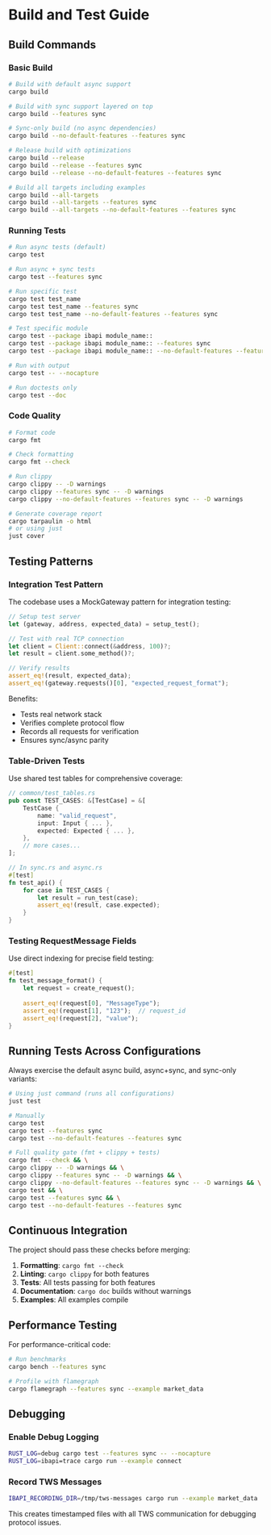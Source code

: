 # Build and Test Guide

## Build Commands

### Basic Build
```bash
# Build with default async support
cargo build

# Build with sync support layered on top
cargo build --features sync

# Sync-only build (no async dependencies)
cargo build --no-default-features --features sync

# Release build with optimizations
cargo build --release
cargo build --release --features sync
cargo build --release --no-default-features --features sync

# Build all targets including examples
cargo build --all-targets
cargo build --all-targets --features sync
cargo build --all-targets --no-default-features --features sync
```

### Running Tests

```bash
# Run async tests (default)
cargo test

# Run async + sync tests
cargo test --features sync

# Run specific test
cargo test test_name
cargo test test_name --features sync
cargo test test_name --no-default-features --features sync

# Test specific module
cargo test --package ibapi module_name::
cargo test --package ibapi module_name:: --features sync
cargo test --package ibapi module_name:: --no-default-features --features sync

# Run with output
cargo test -- --nocapture

# Run doctests only
cargo test --doc
```

### Code Quality

```bash
# Format code
cargo fmt

# Check formatting
cargo fmt --check

# Run clippy
cargo clippy -- -D warnings
cargo clippy --features sync -- -D warnings
cargo clippy --no-default-features --features sync -- -D warnings

# Generate coverage report
cargo tarpaulin -o html
# or using just
just cover
```

## Testing Patterns

### Integration Test Pattern

The codebase uses a MockGateway pattern for integration testing:

```rust
// Setup test server
let (gateway, address, expected_data) = setup_test();

// Test with real TCP connection
let client = Client::connect(&address, 100)?;
let result = client.some_method()?;

// Verify results
assert_eq!(result, expected_data);
assert_eq!(gateway.requests()[0], "expected_request_format");
```

Benefits:
- Tests real network stack
- Verifies complete protocol flow
- Records all requests for verification
- Ensures sync/async parity

### Table-Driven Tests

Use shared test tables for comprehensive coverage:

```rust
// common/test_tables.rs
pub const TEST_CASES: &[TestCase] = &[
    TestCase {
        name: "valid_request",
        input: Input { ... },
        expected: Expected { ... },
    },
    // more cases...
];

// In sync.rs and async.rs
#[test]
fn test_api() {
    for case in TEST_CASES {
        let result = run_test(case);
        assert_eq!(result, case.expected);
    }
}
```

### Testing RequestMessage Fields

Use direct indexing for precise field testing:

```rust
#[test]
fn test_message_format() {
    let request = create_request();
    
    assert_eq!(request[0], "MessageType");
    assert_eq!(request[1], "123");  // request_id
    assert_eq!(request[2], "value");
}
```

## Running Tests Across Configurations

Always exercise the default async build, async+sync, and sync-only variants:

```bash
# Using just command (runs all configurations)
just test

# Manually
cargo test
cargo test --features sync
cargo test --no-default-features --features sync

# Full quality gate (fmt + clippy + tests)
cargo fmt --check && \
cargo clippy -- -D warnings && \
cargo clippy --features sync -- -D warnings && \
cargo clippy --no-default-features --features sync -- -D warnings && \
cargo test && \
cargo test --features sync && \
cargo test --no-default-features --features sync
```

## Continuous Integration

The project should pass these checks before merging:

1. **Formatting**: `cargo fmt --check`
2. **Linting**: `cargo clippy` for both features
3. **Tests**: All tests passing for both features
4. **Documentation**: `cargo doc` builds without warnings
5. **Examples**: All examples compile

## Performance Testing

For performance-critical code:

```bash
# Run benchmarks
cargo bench --features sync

# Profile with flamegraph
cargo flamegraph --features sync --example market_data
```

## Debugging

### Enable Debug Logging
```bash
RUST_LOG=debug cargo test --features sync -- --nocapture
RUST_LOG=ibapi=trace cargo run --example connect
```

### Record TWS Messages
```bash
IBAPI_RECORDING_DIR=/tmp/tws-messages cargo run --example market_data
```

This creates timestamped files with all TWS communication for debugging protocol issues.